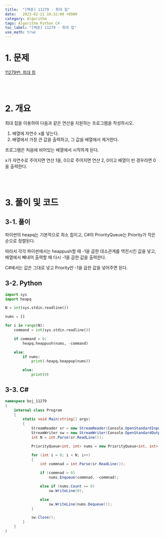 ```yaml
---
title:  "[백준] 11279 - 최대 힙"
date:   2023-02-21 18:32:00 +0900
category: Algorithm
tags: Algorithm Python C#
toc_label: "[백준] 11279 - 최대 힙"
use_math: true
---
```


# 1. 문제
[11279번: 최대 힙](https://www.acmicpc.net/problem/11279)

<br/>
<br/>

# 2. 개요
최대 힙을 이용하여 다음과 같은 연산을 지원하는 프로그램을 작성하시오.

1. 배열에 자연수 x를 넣는다.
2. 배열에서 가장 큰 값을 출력하고, 그 값을 배열에서 제거한다.

프로그램은 처음에 비어있는 배열에서 시작하게 된다.

x가 자연수로 주어지면 연산 1을, 0으로 주어지면 연산 2, 0이고 배열이 빈 경우라면 0을 출력한다.

<br/>
<br/>

# 3. 풀이 및 코드
## 3-1. 풀이
파이썬의 heapq는 기본적으로 최소 힙이고, C#의 PriorityQueue는 Priority가 작은 순으로 정렬된다.

따라서 각각 파이썬에서는 heappush할 때 -1을 곱한 대소관계를 역전시킨 값을 넣고, 배열에서 빼내어 출력할 때 다시 -1을 곱한 값을 출력한다.

C#에서는 값은 그대로 넣고 Priority만 -1을 곱한 값을 넣어주면 된다.

## 3-2. Python

```python
import sys
import heapq

N = int(sys.stdin.readline())

nums = []

for i in range(N):
    command = int(sys.stdin.readline())

    if command > 0:
        heapq.heappush(nums, -command)

    else:
        if nums:
            print(-heapq.heappop(nums))

        else:
            print(0)
```

## 3-3. C#

```csharp
namespace boj_11279
{
    internal class Program
    {
        static void Main(string[] args)
        {
            StreamReader sr = new StreamReader(Console.OpenStandardInput());
            StreamWriter sw = new StreamWriter(Console.OpenStandardOutput());
            int N = int.Parse(sr.ReadLine());

            PriorityQueue<int, int> nums = new PriorityQueue<int, int>();

            for (int i = 0; i < N; i++)
            {
                int commnad = int.Parse(sr.ReadLine());

                if (commnad > 0)
                    nums.Enqueue(commnad, -commnad);

                else if (nums.Count == 0)
                    sw.WriteLine(0);

                else
                    sw.WriteLine(nums.Dequeue());
            }

            sw.Close();
        }
    }
}
```